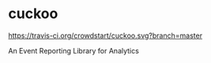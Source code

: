 # cuckoo
https://travis-ci.org/crowdstart/cuckoo.svg?branch=master

An Event Reporting Library for Analytics




